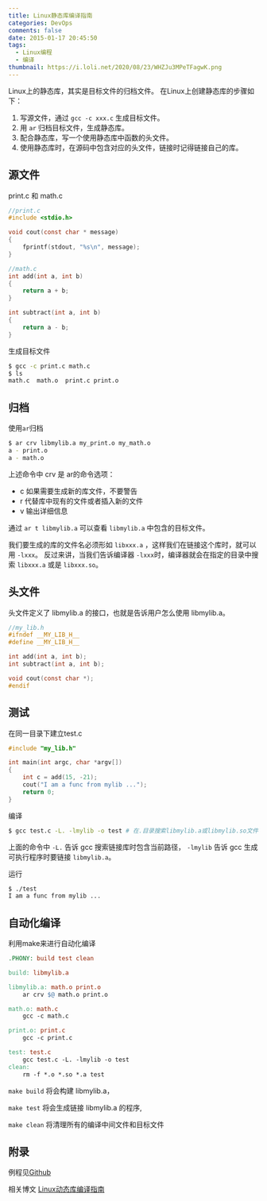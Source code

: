 ```yaml
---
title: Linux静态库编译指南
categories: DevOps
comments: false
date: 2015-01-17 20:45:50
tags:
  - Linux编程
  - 编译
thumbnail: https://i.loli.net/2020/08/23/WHZJu3MPeTFagwK.png
---
```


Linux上的静态库，其实是目标文件的归档文件。
在Linux上创建静态库的步骤如下：

1. 写源文件，通过 `gcc -c xxx.c` 生成目标文件。
2. 用 `ar` 归档目标文件，生成静态库。
3. 配合静态库，写一个使用静态库中函数的头文件。
4. 使用静态库时，在源码中包含对应的头文件，链接时记得链接自己的库。

## 源文件

print.c 和 math.c

```c
//print.c
#include <stdio.h>

void cout(const char * message)
{
    fprintf(stdout, "%s\n", message);
}
```

```c
//math.c
int add(int a, int b)
{
    return a + b;
}

int subtract(int a, int b)
{
    return a - b;
}
```

生成目标文件

```bash
$ gcc -c print.c math.c
$ ls
math.c  math.o  print.c print.o
```



## 归档

使用`ar`归档

```bash
$ ar crv libmylib.a my_print.o my_math.o
a - print.o
a - math.o
```

上述命令中 crv 是 ar的命令选项：

- c 如果需要生成新的库文件，不要警告
- r 代替库中现有的文件或者插入新的文件
- v 输出详细信息

通过 `ar t libmylib.a` 可以查看 `libmylib.a` 中包含的目标文件。

我们要生成的库的文件名必须形如 `libxxx.a` ，这样我们在链接这个库时，就可以用 `-lxxx`。
反过来讲，当我们告诉编译器 `-lxxx`时，编译器就会在指定的目录中搜索 `libxxx.a` 或是 `libxxx.so`。



## 头文件

头文件定义了 libmylib.a 的接口，也就是告诉用户怎么使用 libmylib.a。

```c
//my_lib.h
#ifndef __MY_LIB_H__
#define __MY_LIB_H__

int add(int a, int b);
int subtract(int a, int b);

void cout(const char *);
#endif
```



## 测试

在同一目录下建立test.c

```c
#include "my_lib.h"

int main(int argc, char *argv[])
{
    int c = add(15, -21);
    cout("I am a func from mylib ...");
    return 0;
}
```

编译

```bash
$ gcc test.c -L. -lmylib -o test # 在.目录搜索libmylib.a或libmylib.so文件
```

上面的命令中 `-L.` 告诉 gcc 搜索链接库时包含当前路径， `-lmylib` 告诉 gcc 生成可执行程序时要链接 `libmylib.a`。

运行

```bash
$ ./test
I am a func from mylib ...
```



## 自动化编译

利用make来进行自动化编译

```makefile
.PHONY: build test clean

build: libmylib.a

libmylib.a: math.o print.o
	ar crv $@ math.o print.o

math.o: math.c
	gcc -c math.c

print.o: print.c
	gcc -c print.c

test: test.c
	gcc test.c -L. -lmylib -o test
clean: 
	rm -f *.o *.so *.a test
```

`make build` 将会构建 libmylib.a， 

`make test` 将会生成链接 libmylib.a 的程序,

`make clean` 将清理所有的编译中间文件和目标文件



## 附录

例程见[Github](https://github.com/maywzh/Lab_stlib_compiler)

相关博文 [Linux动态库编译指南](/Linux动态库编译指南/)


